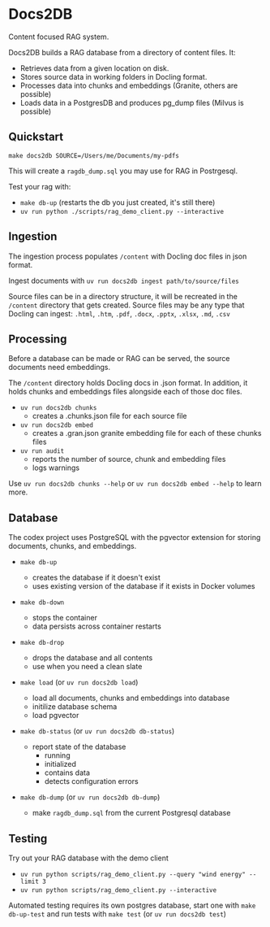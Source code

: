 # Docs2DB

Content focused RAG system.

Docs2DB builds a RAG database from a directory of content files. It:
- Retrieves data from a given location on disk.
- Stores source data in working folders in Docling format.
- Processes data into chunks and embeddings (Granite, others are possible)
- Loads data in a PostgresDB and produces pg_dump files (Milvus is possible)

## Quickstart

`make docs2db SOURCE=/Users/me/Documents/my-pdfs`

This will create a `ragdb_dump.sql` you may use for RAG in Postrgesql.

Test your rag with:
- `make db-up` (restarts the db you just created, it's still there)
- `uv run python ./scripts/rag_demo_client.py --interactive`

## Ingestion

The ingestion process populates `/content` with Docling doc files in json format.

Ingest documents with `uv run docs2db ingest path/to/source/files`

Source files can be in a directory structure, it will be recreated in the `/content` directory that gets created. Source files may be any type that Docling
can ingest: `.html`, `.htm`, `.pdf`, `.docx`, `.pptx`, `.xlsx`, `.md`, `.csv`

## Processing

Before a database can be made or RAG can be served, the source documents need embeddings.

The `/content` directory holds Docling docs in .json format. In addition, it holds chunks and embeddings files alongside each of those doc files.
- `uv run docs2db chunks`
    - creates a .chunks.json file for each source file
- `uv run docs2db embed`
    - creates a .gran.json granite embedding file for each of these chunks files
- `uv run audit`
    - reports the number of source, chunk and embedding files
    - logs warnings

Use `uv run docs2db chunks --help` or `uv run docs2db embed --help` to learn more.

## Database

The codex project uses PostgreSQL with the pgvector extension for storing documents, chunks, and embeddings.

- `make db-up`
    - creates the database if it doesn't exist
    - uses existing version of the database if it exists in Docker volumes

- `make db-down`
    - stops the container
    - data persists across container restarts

- `make db-drop`
    - drops the database and all contents
    - use when you need a clean slate

- `make load` (or `uv run docs2db load`)
    - load all documents, chunks and embeddings into database
    - initilize database schema
    - load pgvector

- `make db-status` (or `uv run docs2db db-status`)
    - report state of the database
        - running
        - initialized
        - contains data
        - detects configuration errors

- `make db-dump` (or `uv run docs2db db-dump`)
    - make `ragdb_dump.sql` from the current Postgresql database

## Testing

Try out your RAG database with the demo client
- `uv run python scripts/rag_demo_client.py --query "wind energy" --limit 3`
- `uv run python scripts/rag_demo_client.py --interactive`

Automated testing requires its own postgres database, start one with `make db-up-test` and run tests with `make test` (or `uv run docs2db test`)
